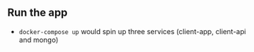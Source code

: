 ## Run the app
- `docker-compose up` would spin up three services (client-app, client-api and mongo)
